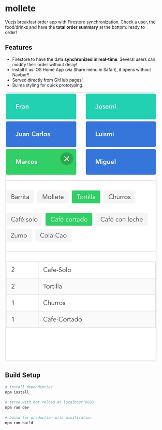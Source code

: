 # mollete

Vuejs breakfast order app with Firestore synchronization.  Check a user, the food/drinks and have the **total order summary** at the bottom: ready to order!

## Features
- Firestore to have the data **synchronized in real-time**. Several users can modify their order without delay!
- Install it as iOS Home App (via Share menu in Safari), it opens without Navbar!!
- Served directly from GitHub pages!
- Bulma styling for quick prototyping.

![Screenshot of the app](screenshot.png)

## Build Setup

``` bash
# install dependencies
npm install

# serve with hot reload at localhost:8080
npm run dev

# build for production with minification
npm run build
```
